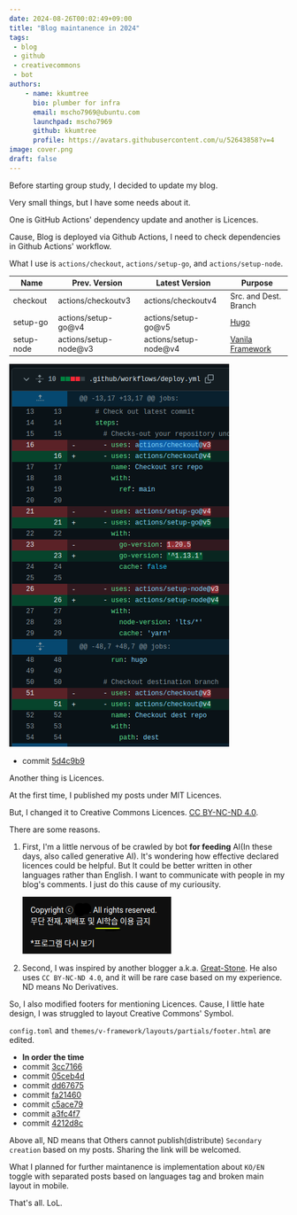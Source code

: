 ```yaml
---
date: 2024-08-26T00:02:49+09:00
title: "Blog maintanence in 2024"
tags:
 - blog  
 - github  
 - creativecommons  
 - bot  
authors:
    - name: kkumtree
      bio: plumber for infra
      email: mscho7969@ubuntu.com
      launchpad: mscho7969
      github: kkumtree
      profile: https://avatars.githubusercontent.com/u/52643858?v=4 
image: cover.png
draft: false
---
```


Before starting group study, I decided to update my blog.  

Very small things, but I have some needs about it.  

One is GitHub Actions' dependency update and another is Licences.  

Cause, Blog is deployed via Github Actions, I need to check dependencies in Github Actions' workflow.  

What I use is `actions/checkout`, `actions/setup-go`, and `actions/setup-node`.  

| Name | Prev. Version | Latest Version | Purpose |  
| ---- | ------------- | -------------- | ------- |
| checkout | actions/checkoutv3 | actions/checkoutv4 | Src. and Dest. Branch |
| setup-go | actions/setup-go@v4 | actions/setup-go@v5 | [Hugo](https://gohugo.io/) |
| setup-node | actions/setup-node@v3 | actions/setup-node@v4 | [Vanila Framework](https://vanillaframework.io/) |  

![github_actions](images/github_actions.png)  

- commit [5d4c9b9](https://github.com/kkumtree/blog.minseong.xyz/commit/5d4c9b9a59830a2346199f68c6e91e30e0cca92d)  

Another thing is Licences.  

At the first time, I published my posts under MIT Licences.  

But, I changed it to Creative Commons Licences. [CC BY-NC-ND 4.0](https://creativecommons.org/licenses/by-nc-nd/4.0/).  

There are some reasons.  

1. First, I'm a little nervous of be crawled by bot **for feeding** AI(In these days, also called generative AI). It's wondering how effective declared licences could be helpful. But It could be better written in other languages rather than English. I want to communicate with people in my blog's comments. I just do this cause of my curiousity.  

    ![bot could read foreign language faster?](images/readible_performance.png)  

2. Second, I was inspired by another blogger a.k.a. [Great-Stone](https://docmoa.github.io/). He also uses `CC BY-NC-ND 4.0`, and it will be rare case based on my experience. ND means No Derivatives.  

So, I also modified footers for mentioning Licences. Cause, I little hate design, I was struggled to layout Creative Commons' Symbol.  

`config.toml` and `themes/v-framework/layouts/partials/footer.html` are edited.

- **In order the time**  
- commit [3cc7166](https://github.com/kkumtree/blog.minseong.xyz/commit/3cc7166d332101867bd98895bf4769728aaca01b)  
- commit [05ceb4d](https://github.com/kkumtree/blog.minseong.xyz/commit/05ceb4d0d228da34be7511e4a17869375fcdc6ce)  
- commit [dd67675](https://github.com/kkumtree/blog.minseong.xyz/commit/dd67675eec7a0b6b6576b7202dd57d05fc2b30c9)  
- commit [fa21460](https://github.com/kkumtree/blog.minseong.xyz/commit/fa21460e6e81c12d17492ac5d8a3ee448d5d7d97)  
- commit [c5ace79](https://github.com/kkumtree/blog.minseong.xyz/commit/c5ace79231a0fd168a482767ee1432b3260f4165)  
- commit [a3fc4f7](https://github.com/kkumtree/blog.minseong.xyz/commit/a3fc4f73d5ec662b4100d0e41505df5aff8b1164)  
- commit [4212d8c](https://github.com/kkumtree/blog.minseong.xyz/commit/4212d8c3ca8976b1598660420d53eecd6d9cc6ba)  

Above all, ND means that Others cannot publish(distribute) `Secondary creation` based on my posts. Sharing the link will be welcomed.  

What I planned for further maintanence is implementation about `KO/EN` toggle with separated posts based on languages tag and broken main layout in mobile.  

That's all. LoL.  
